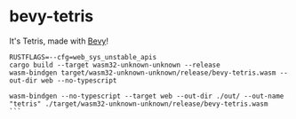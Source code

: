 # bevy-tetris

It's Tetris, made with [Bevy](https://github.com/bevyengine/bevy)!

````
RUSTFLAGS=--cfg=web_sys_unstable_apis 
cargo build --target wasm32-unknown-unknown --release
wasm-bindgen target/wasm32-unknown-unknown/release/bevy-tetris.wasm --out-dir web --no-typescript

wasm-bindgen --no-typescript --target web --out-dir ./out/ --out-name "tetris" ./target/wasm32-unknown-unknown/release/bevy-tetris.wasm
```